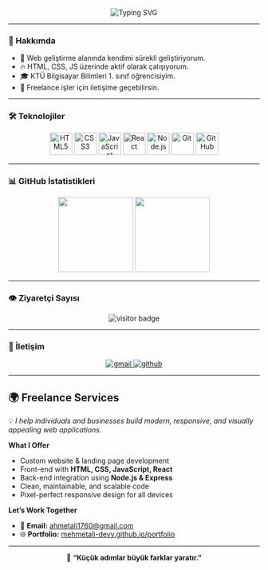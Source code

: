 <!-- Profil Başlığı (animasyonlu) -->
<div align="center">
  <img src="https://readme-typing-svg.herokuapp.com?font=Fira+Code&weight=500&size=26&pause=1000&color=FF4B91&center=true&vCenter=true&width=520&lines=👋+Merhaba,+ben+Mehmet+Ali;💻+Jr.+Web+Developer;🚀+Full+Stack+Developer+olma+yolunda!" alt="Typing SVG" />
</div>

---

### 🧠 Hakkımda
- 🚀 Web geliştirme alanında kendimi sürekli geliştiriyorum.  
- 🔥 HTML, CSS, JS üzerinde aktif olarak çalışıyorum.  
- 🎓 KTÜ Bilgisayar Bilimleri 1. sınıf öğrencisiyim.  
- 💼 Freelance işler için iletişime geçebilirsin.

---

### 🛠️ Teknolojiler
<p align="center">
  <img src="https://cdn.jsdelivr.net/gh/devicons/devicon/icons/html5/html5-original.svg" width="45" height="45" alt="HTML5"/>
  <img src="https://cdn.jsdelivr.net/gh/devicons/devicon/icons/css3/css3-original.svg" width="45" height="45" alt="CSS3"/>
  <img src="https://cdn.jsdelivr.net/gh/devicons/devicon/icons/javascript/javascript-original.svg" width="45" height="45" alt="JavaScript"/>
  <img src="https://cdn.jsdelivr.net/gh/devicons/devicon/icons/react/react-original.svg" width="45" height="45" alt="React"/>
  <img src="https://cdn.jsdelivr.net/gh/devicons/devicon/icons/nodejs/nodejs-original.svg" width="45" height="45" alt="Node.js"/>
  <img src="https://cdn.jsdelivr.net/gh/devicons/devicon/icons/git/git-original.svg" width="45" height="45" alt="Git"/>
  <img src="https://cdn.jsdelivr.net/gh/devicons/devicon/icons/github/github-original.svg" width="45" height="45" alt="GitHub"/>
</p>

---

### 📊 GitHub İstatistikleri
<p align="center">
  <img src="https://github-readme-stats.vercel.app/api?username=mehmetali-devv&show_icons=true&theme=radical" height="150" />
  <img src="https://github-readme-stats.vercel.app/api/top-langs/?username=mehmetali-devv&layout=compact&theme=radical" height="150" />
</p>

---

### 👁️ Ziyaretçi Sayısı
<p align="center">
  <img src="https://komarev.com/ghpvc/?username=mehmetali-devv&label=Profil+Ziyaretçi+Sayısı&color=ff69b4&style=for-the-badge" alt="visitor badge"/>
</p>

---

### 💌 İletişim
<p align="center">
  <a href="mailto:ahmetali1760@gmail.com">
    <img src="https://img.shields.io/badge/Gmail-D14836?style=for-the-badge&logo=gmail&logoColor=white" alt="gmail"/>
  </a>
  <a href="https://github.com/mehmetali-devv">
    <img src="https://img.shields.io/badge/GitHub-100000?style=for-the-badge&logo=github&logoColor=white" alt="github"/>
  </a>
  <!-- LinkedIn kullanmak istersen aşağıdaki satırı aç ve URL'ni ekle -->
  <!-- <a href="https://www.linkedin.com/in/KENDI-KULLANICI-ADIN/">
    <img src="https://img.shields.io/badge/LinkedIn-0A66C2?style=for-the-badge&logo=linkedin&logoColor=white" alt="linkedin"/>
  </a> -->
</p>

---

## 🌍 Freelance Services
💡 *I help individuals and businesses build modern, responsive, and visually appealing web applications.*

**What I Offer**
- Custom website & landing page development  
- Front-end with **HTML, CSS, JavaScript, React**  
- Back-end integration using **Node.js & Express**  
- Clean, maintainable, and scalable code  
- Pixel-perfect responsive design for all devices  

**Let’s Work Together**
- 📧 **Email:** ahmetali1760@gmail.com  
- 🌐 **Portfolio:** [mehmetali-devv.github.io/portfolio](https://mehmetali-devv.github.io/portfolio)

---

<p align="center">
  🚀 <b>“Küçük adımlar büyük farklar yaratır.”</b>
</p>
